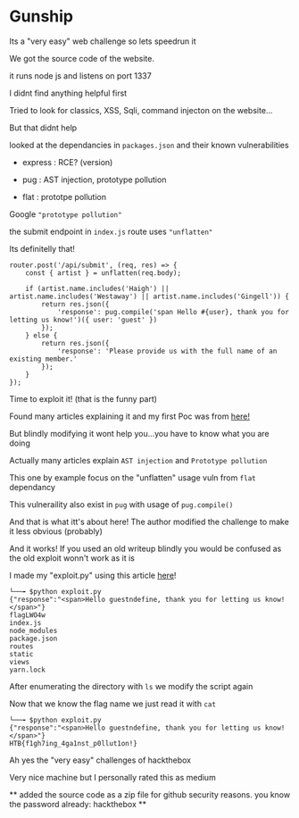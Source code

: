 #  Gunship

Its a "very easy" web challenge so lets speedrun it

We got the source code of the website.

it runs node js and listens on port 1337

I didnt find anything helpful first

Tried to look for classics, XSS, Sqli, command injecton on the website... 

But that didnt help

looked at the dependancies in `packages.json` and their known vulnerabilities

- express : RCE? (version)

- pug :  AST injection, prototype pollution 

- flat : prototpe pollution

Google `"prototype pollution"`

the submit endpoint in `index.js` route uses `"unflatten"`

Its definitelly that!

```
router.post('/api/submit', (req, res) => {
    const { artist } = unflatten(req.body);

	if (artist.name.includes('Haigh') || artist.name.includes('Westaway') || artist.name.includes('Gingell')) {
		return res.json({
			'response': pug.compile('span Hello #{user}, thank you for letting us know!')({ user: 'guest' })
		});
	} else {
		return res.json({
			'response': 'Please provide us with the full name of an existing member.'
		});
	}
});

```

Time to exploit it! (that is the funny part)

Found many articles explaining it and my first Poc was from [here!](https://blog.p6.is/AST-Injection/)

But blindly modifying it wont help you...you have to know what you are doing

Actually many articles explain `AST injection` and `Prototype pollution` 

This one by example focus on the "unflatten" usage vuln from `flat` dependancy

This vulneraility also exist in `pug` with usage of `pug.compile()`

And that is what itt's about here! The author modified the challenge to make it less obvious (probably)

And it works! If you used an old writeup blindly you would be confused as the old exploit wonn't work as it is

I made my "exploit.py" using this article [here](https://www.linkedin.com/pulse/ast-injection-prototype-pollution-joshua-berben)! 

```
└──╼ $python exploit.py
{"response":"<span>Hello guestndefine, thank you for letting us know!</span>"}
flagLWO4w
index.js
node_modules
package.json
routes
static
views
yarn.lock

```

After enumerating the directory with `ls` we modify the script again

Now that we know the flag name we just read it with `cat`

```
└──╼ $python exploit.py
{"response":"<span>Hello guestndefine, thank you for letting us know!</span>"}
HTB{f1gh7ing_4ga1nst_p0llut1on!}

```

Ah yes the "very easy" challenges of hackthebox

Very nice machine but I personally rated this as medium

** added the source code as a zip file for github security reasons. you know the password already: hackthebox **
